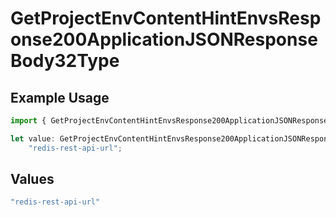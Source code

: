 # GetProjectEnvContentHintEnvsResponse200ApplicationJSONResponseBody32Type

## Example Usage

```typescript
import { GetProjectEnvContentHintEnvsResponse200ApplicationJSONResponseBody32Type } from "@simplesagar/vercel/models/getprojectenvop.js";

let value: GetProjectEnvContentHintEnvsResponse200ApplicationJSONResponseBody32Type =
    "redis-rest-api-url";
```

## Values

```typescript
"redis-rest-api-url"
```